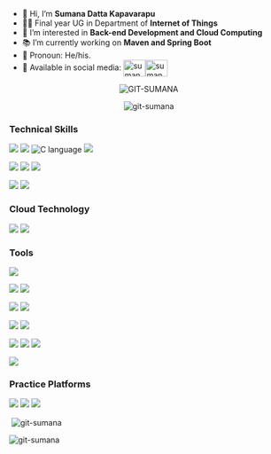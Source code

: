 - 👋 Hi, I’m <b>Sumana Datta Kapavarapu</b>
- 🧑‍🎓 Final year UG in Department of <b>Internet of Things</b><br>
- 👀 I’m interested in <b>Back-end Development and Cloud Computing</b>
- 📚 I’m currently working on <b>Maven and Spring Boot</b>
- 👨 Pronoun: He/his.
- 📱 Available in social media: <a href="https://instagram.com/sumanaswags" target="blank"><img align="center" src="https://raw.githubusercontent.com/rahuldkjain/github-profile-readme-generator/master/src/images/icons/Social/instagram.svg" alt="sumanaswags" height="30" width="40" /></a></t><a href="https://twitter.com/sumanastweet" target="blank"><img align="center" src="https://raw.githubusercontent.com/rahuldkjain/github-profile-readme-generator/master/src/images/icons/Social/twitter.svg" alt="sumanastweet" height="30" width="40" /></a>
 <!--🫶 You can connect me on [![Linkedin](https://i.stack.imgur.com/gVE0j.png) LinkedIn]([https://https://www.linkedin.com/in/sumana-datta](https://www.linkedin.com/in/sumana-datta/)) -->


  <p align="center"> <img src="https://komarev.com/ghpvc/?username=GITHUB-USERNAME&label=Profile%20views&color=ce9927&style=flat" alt="GIT-SUMANA" /> </p>
  <p align="center"><img align="center" src="https://github-readme-stats.vercel.app/api/top-langs?username=git-sumana&show_icons=true&locale=en&layout=compact" alt="git-sumana" /></p>

<!--  <p align="center"> <img src="https://github-readme-stats.vercel.app/api/top-langs/?username={git-sumana}&theme=blue-green" alt="GIT-SUMANA" /> </p>
  -->
<h3>Technical Skills</h3>

![](https://img.shields.io/badge/Java-ED8B00?style=for-the-badge&logo=openjdk&logoColor=white) 
![](https://img.shields.io/badge/Python-14354C?style=for-the-badge&logo=python&logoColor=white) 
![C language](https://img.shields.io/badge/C-00599C?style=for-the-badge&logo=c&logoColor=white) 
![](https://img.shields.io/badge/Go-00ADD8?style=for-the-badge&logo=go&logoColor=white) <BR>

![](https://img.shields.io/badge/HTML5-E34F26?style=for-the-badge&logo=html5&logoColor=white)
![](https://img.shields.io/badge/jQuery-0769AD?style=for-the-badge&logo=jquery&logoColor=white)
![](https://img.shields.io/badge/XML-00979D?style=for-the-badge)</br>

![](https://img.shields.io/badge/Cassandra-1287B1?style=for-the-badge&logo=apache%20cassandra&logoColor=white)
![](https://img.shields.io/badge/MySQL-005C84?style=for-the-badge&logo=mysql&logoColor=white) <!-- ![](https://img.shields.io/badge/React-20232A?style=for-the-badge&logo=react&logoColor=61DAFB) --> 
</br>

<h3>Cloud Technology</h3>

![](https://img.shields.io/badge/microsoft%20azure-0089D6?style=for-the-badge&logo=microsoft-azure&logoColor=white)
![](https://img.shields.io/badge/Netlify-00C7B7?style=for-the-badge&logo=netlify&logoColor=white)

<h3>Tools</h3>

![](https://img.shields.io/badge/GitHub-100000?style=for-the-badge&logo=github&logoColor=white) </br>

![](https://img.shields.io/badge/Notepad++-90E59A.svg?style=for-the-badge&logo=notepad%2B%2B&logoColor=black) 
![](https://img.shields.io/badge/Visual_Studio_Code-0078D4?style=for-the-badge&logo=visual%20studio%20code&logoColor=white)<br>

![](https://img.shields.io/badge/IntelliJ_IDEA-000000.svg?style=for-the-badge&logo=intellij-idea&logoColor=white)
![](https://img.shields.io/badge/Eclipse-2C2255?style=for-the-badge&logo=eclipse&logoColor=white)<br>

![](https://img.shields.io/badge/Made%20with-Jupyter-orange?style=for-the-badge&logo=Jupyter)
![](https://img.shields.io/badge/PyCharm-000000.svg?&style=for-the-badge&logo=PyCharm&logoColor=white)
<br>

![](https://img.shields.io/badge/Arduino_IDE-00979D?style=for-the-badge&logo=arduino&logoColor=white)
![](https://img.shields.io/badge/Matlab-282C34?logo=matlab&logoColor=61DAFB) 
![](https://img.shields.io/badge/Octave-282C34?logo=Octave&logoColor=61DAFB) <br>

![](https://img.shields.io/badge/Android_Studio-3DDC84?style=for-the-badge&logo=android-studio&logoColor=white) <br>

<h3>Practice Platforms</h3>

![](https://img.shields.io/badge/Codewars-B1361E?style=for-the-badge&logo=Codewars&logoColor=white)
![](https://img.shields.io/badge/-LeetCode-FFA116?style=for-the-badge&logo=LeetCode&logoColor=black)
![](https://img.shields.io/badge/-Hackerrank-2EC866?style=for-the-badge&logo=HackerRank&logoColor=white) <br>
<p>&nbsp;<img align="center" src="https://github-readme-stats.vercel.app/api?username=git-sumana&show_icons=true&locale=en" alt="git-sumana" /></p>  <p><img align="center" src="https://github-readme-streak-stats.herokuapp.com/?user=git-sumana&" alt="git-sumana" /></p>

![]()
<!---
git-sumana/git-sumana is a ✨ special ✨ repository because its `README.md` (this file) appears on your GitHub profile.
You can click the Preview link to take a look at your changes.
--->

